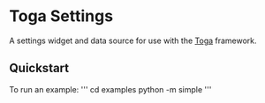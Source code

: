 Toga Settings
=============

A settings widget and data source for use with the [Toga](https://github.com/beeware/toga) framework.

Quickstart
----------

To run an example:
'''
cd examples
python -m simple
'''
